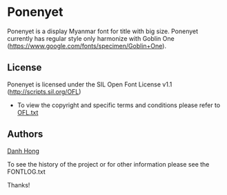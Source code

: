 ﻿Ponenyet
======================


Ponenyet is a display Myanmar font for title with big size.
Ponenyet currently has regular style only harmonize with Goblin One (<https://www.google.com/fonts/specimen/Goblin+One>).

## License


Ponenyet is licensed under the SIL Open Font License v1.1 (<http://scripts.sil.org/OFL>)


- To view the copyright and specific terms and conditions please refer to [OFL.txt](https://github.com/khmertype/Ponenyet/blob/master/OFL.txt)




## Authors

[Danh Hong](http://www.khmertype.org)

To see the history of the project or for other information please see the FONTLOG.txt 



Thanks!
